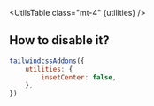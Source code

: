 <script>
	import UtilsTable from '$lib/UtilsTable.svelte'
	import { cssTransformValue } from '$utils/cssTransformValue'
	const utilities = {
		'.inset-center': {
			'top': '50%',
			'right': '50%',
			'--tw-translate-x': '50%',
			'--tw-translate-y': '-50%',
			'transform': cssTransformValue,
		},
		'.inset-x-center': {
			'right': '50%',
			'--tw-translate-x': '50%',
			'transform': cssTransformValue,
		},
		'.inset-y-center': {
			'top': '50%',
			'--tw-translate-y': '-50%',
			'transform': cssTransformValue,
		},
	}
</script>

<UtilsTable class="mt-4" {utilities} />

## How to disable it?

```js
tailwindcssAddons({
	utilities: {
		insetCenter: false,
	},
})
```
